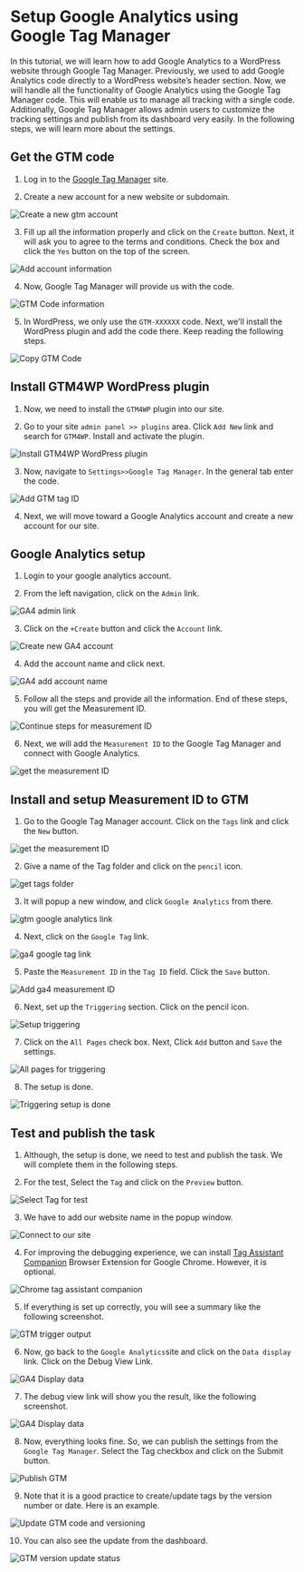 # Setup Google Analytics using Google Tag Manager

In this tutorial, we will learn how to add Google Analytics to a WordPress website through Google Tag Manager. Previously, we used to add Google Analytics code directly to a WordPress website’s header section. Now, we will handle all the functionality of Google Analytics using the Google Tag Manager code. This will enable us to manage all tracking with a single code. Additionally, Google Tag Manager allows admin users to customize the tracking settings and publish from its dashboard very easily. In the following steps, we will learn more about the settings.

## Get the GTM code

1. Log in to the [Google Tag Manager](https://tagmanager.google.com/#/home) site.

2. Create a new account for a new website or subdomain.

![Create a new gtm account](/previews/gtm_create_account.jpg)

3. Fill up all the information properly and click on the `Create` button. Next, it will ask you to agree to the terms and conditions. Check the box and click the `Yes` button on the top of the screen.

![Add account information](/previews/add_account_info.jpg)

4. Now, Google Tag Manager will provide us with the code.

![GTM Code information](/previews/gtm_code.jpg)

5. In WordPress, we only use the `GTM-XXXXXX` code. Next, we'll install the WordPress plugin and add the code there. Keep reading the following steps.

![Copy GTM Code](/previews/copy_the_gtm_code.jpg)

## Install GTM4WP WordPress plugin

1. Now, we need to install the `GTM4WP` plugin into our site.

2. Go to your site `admin panel >> plugins` area. Click `Add New` link and search for `GTM4WP`. Install and activate the plugin.

![Install GTM4WP WordPress plugin](/previews/install_GTM4WP_plugin.jpg)

3. Now, navigate to `Settings>>Google Tag Manager`. In the general tab enter the code.

![Add GTM tag ID](/previews/add_gtm_tag_id.jpg)

4. Next, we will move toward a Google Analytics account and create a new account for our site.

## Google Analytics setup

1. Login to your google analytics account.

2. From the left navigation, click on the `Admin` link.

![GA4 admin link](/previews/ga4_admin_link.jpg)

3. Click on the `+Create` button and click the `Account` link.

![Create new GA4 account](/previews/create_new_ga4_account.jpg)

4. Add the account name and click next.

![GA4 add account name](/previews/google_analytics_add_account_name.jpg)

5. Follow all the steps and provide all the information. End of these steps, you will get the Measurement ID.

![Continue steps for measurement ID](/previews/continue_steps_for_measurement_id.jpg)

6. Next, we will add the `Measurement ID` to the Google Tag Manager and connect with Google Analytics.

![get the measurement ID](/previews/ga4_measurement_id.jpg)

## Install and setup Measurement ID to GTM

1. Go to the Google Tag Manager account. Click on the `Tags` link and click the `New` button.

![get the measurement ID](/previews/gtm_tag_links.jpg)

2. Give a name of the Tag folder and click on the `pencil` icon.

![get tags folder](/previews/gtm_tags_folder.jpg)

3. It will popup a new window, and click `Google Analytics` from there.

![gtm google analytics link](/previews/gtm_google_analytics_link.jpg)

4. Next, click on the `Google Tag` link.

![ga4 google tag link](/previews/ga4_google_tag_link.jpg)

5. Paste the `Measurement ID` in the `Tag ID` field. Click the `Save` button.

![Add ga4 measurement ID](/previews/add_measurement_id.jpg)

6. Next, set up the `Triggering` section. Click on the pencil icon.

![Setup triggering](/previews/setup_triggerring.jpg)

7. Click on the `All Pages` check box. Next, Click `Add` button and `Save` the settings.

![All pages for triggering](/previews/choose_all_page_for_triggering.jpg)

8. The setup is done.

![Triggering setup is done](/previews/triggering_setup_done.jpg)

## Test and publish the task

1. Although, the setup is done, we need to test and publish the task. We will complete them in the following steps.

2. For the test, Select the `Tag` and click on the `Preview` button.

![Select Tag for test](/previews/select_tag_for_test.jpg)

3. We have to add our website name in the popup window.

![Connect to our site](/previews/connect_to_our_site.jpg)

4. For improving the debugging experience, we can install [Tag Assistant Companion](https://chromewebstore.google.com/detail/tag-assistant-companion) Browser Extension for Google Chrome. However, it is optional.

![Chrome tag assistant companion](/previews/tag_assistant_companion.jpg)

5. If everything is set up correctly, you will see a summary like the following screenshot.

![GTM trigger output](/previews/gtm_trigger_output.jpg)

6. Now, go back to the `Google Analytics`site and click on the `Data display` link. Click on the Debug View Link.

![GA4 Display data](/previews/ga4_display_data.jpg)

7. The debug view link will show you the result, like the following screenshot.

![GA4 Display data](/previews/debug_view_output.jpg)

8. Now, everything looks fine. So, we can publish the settings from the `Google Tag Manager`. Select the Tag checkbox and click on the Submit button.

![Publish GTM](/previews/publish_gtm.jpg)

9. Note that it is a good practice to create/update tags by the version number or date. Here is an example.

![Update GTM code and versioning](/previews/update_gtm_code_and_versioning.jpg)

10. You can also see the update from the dashboard.

![GTM version update status](/previews/gtm_version_update_status.jpg)
